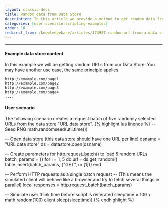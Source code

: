 ```yaml
---
layout: classic-docs
title: Random data from Data Store
description: In this article we provide a method to get random data from a Data Store for use in a test.  Data stores can be used to parameterize a variety of information in your Load Test.
categories: [user-scenario-scripting-examples]
order: 16
redirect_from: /knowledgebase/articles/174987-random-url-from-a-data-store
---
```


***

#### Example data store content
In this example we will be getting random URLs from our Data Store.  You may have another use case, the same principle applies.

```
http://example.com/page1
http://example.com/page2
http://example.com/page3
http://example.com/page4
....
```
#### User scenario
The following scenario creates a request batch of five randomly selected URLs from the data store "URL data store".
{% highlight lua linenos %}
-- Seed RNG
math.randomseed(util.time())

 -- Open data store (this data store should have one URL per line)
dsname = "URL data store"
ds = datastore.open(dsname)

 -- Create parameters for http.request_batch() to load 5 random URLs
batch_params = {}
for i = 1, 5 do
  url = ds:get_random()
  table.insert(batch_params, {"GET", url[1]})
end

 -- Perform HTTP requests as a single batch request
 -- (This means the simulated client will behave like a browser and try to fetch several things in parallel)
local responses = http.request_batch(batch_params)

 -- Simulate user think time before script is reiterated
sleeptime = 100 + math.random(100)
client.sleep(sleeptime))
{% endhighlight %}
